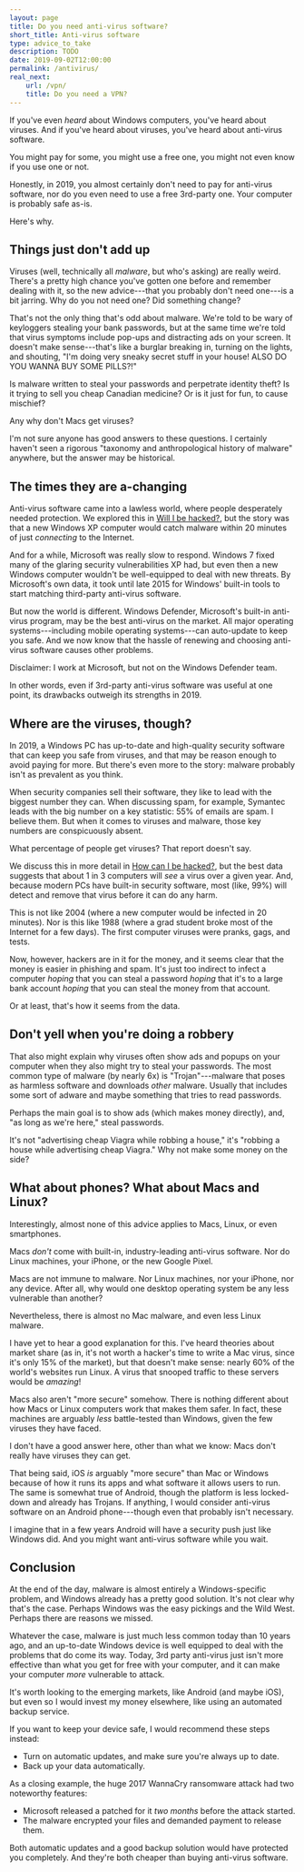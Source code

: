 ```yaml
---
layout: page
title: Do you need anti-virus software?
short_title: Anti-virus software
type: advice_to_take
description: TODO
date: 2019-09-02T12:00:00
permalink: /antivirus/
real_next:
    url: /vpn/
    title: Do you need a VPN?
---
```


If you've even *heard* about Windows computers, you've heard about viruses. And if you've heard about viruses, you've heard about anti-virus software.

You might pay for some, you might use a free one, you might not even know if you use one or not<!-- Top Windows Defender expert: These are the threats security hasn't yet solved (most people use Defender); Why Windows Defender Antivirus is the most deployed in the enterprise; usage confusion in 2010 NCSA / Norton by Symantec Online Safety Study -->.

Honestly, in 2019, you almost certainly don't need to pay for anti-virus software, nor do you even need to use a free 3rd-party one. Your computer is probably safe as-is.

Here's why.

## Things just don't add up

Viruses (well,  technically all *malware*, but who's asking) are really weird. There's a pretty high chance you've gotten one before and remember dealing with it, so the new advice---that you probably don't need one---is a bit jarring. Why do you not need one? Did something change?

That's not the only thing that's odd about malware. We're told to be wary of keyloggers stealing your bank passwords, but at the same time we're told that virus symptoms include pop-ups and distracting ads on your screen. It doesn't make sense---that's like a burglar breaking in, turning on the lights, and shouting, "I'm doing very sneaky secret stuff in your house! ALSO DO YOU WANNA BUY SOME PILLS?!"

Is malware written to steal your passwords and perpetrate identity theft<!-- TODO [identity theft]({{site.baseurl}}/identity_theft/) -->? Is it trying to sell you cheap Canadian medicine? Or is it just for fun, to cause mischief<!-- Folk models -->?

<!-- graphic idea: skull & crossbones laughing, or super spy -->

Any why don't Macs get viruses?

I'm not sure anyone has good answers to these questions. I certainly haven't seen a rigorous "taxonomy and anthropological history of malware" anywhere, but the answer may be historical.

## The times they are a-changing

Anti-virus software came into a lawless world, where people desperately needed protection. We explored this in [Will I be hacked?]({{site.baseurl}}/hackers/), but the story was that a new Windows XP computer would catch malware within 20 minutes of just *connecting* to the Internet.

<!-- TODO not anymore -->

And for a while, Microsoft was really slow to respond. Windows 7 fixed many of the glaring security vulnerabilities XP had, but even then a new Windows computer wouldn't be well-equipped to deal with new threats. By Microsoft's own data<!-- Why Windows Defender Antivirus is the most deployed in the enterprise -->, it took until late 2015 for Windows' built-in tools to start matching third-party anti-virus software.

But now the world is different. Windows Defender, Microsoft's built-in anti-virus program, may be the best anti-virus on the market. All major operating systems---including mobile operating systems---can auto-update to keep you safe. And we now know that the hassle of renewing and choosing anti-virus software causes other problems<!-- MSIR 17; other sources about security holes; TODO, prob needs its own section to elaborate. -->.

<aside class="sidenote">
Disclaimer: I work at Microsoft, but not on the Windows Defender team.
</aside>

In other words, even if 3rd-party anti-virus software was useful at one point, its drawbacks outweigh its strengths in 2019.

## Where are the viruses, though?

In 2019, a Windows PC has up-to-date<!-- MSIR 22: 73% of computers protected; MSIR 19: ~3/4 always protected; MSIR 17 includes notes about expired trials --> and high-quality security software that can keep you safe from viruses, and that may be reason enough to avoid paying for more. But there's even more to the story: malware probably isn't as prevalent as you think.

When security companies sell their software, they like to lead with the biggest number they can. When discussing spam, for example, Symantec leads with the big number on a key statistic: 55% of emails are spam<!-- 2019 Internet Security Threat Report -->. I believe them. But when it comes to viruses and malware, those key numbers are conspicuously absent.

What percentage of people get viruses? That report doesn't say.

We discuss this in more detail in [How can I be hacked?]({{site.baseurl}}/how_hacked/), but the best data suggests that about 1 in 3 computers will *see* a virus over a given year. And, because modern PCs have built-in security software, most (like, 99%) will detect and remove that virus before it can do any harm.

This is not like 2004 (where a new computer would be infected in 20 minutes). Nor is this like 1988 (where a grad student broke most of the Internet for a few days<!-- Morris worm-->). The first computer viruses were pranks, gags, and tests<!-- wikipedia computer viruses; elk cloner; creeper-->.

Now, however, hackers are in it for the money, and it seems clear that the money is easier in phishing and spam. It's just too indirect to infect a computer *hoping* that you can steal a password *hoping* that it's to a large bank account *hoping* that you can steal the money from that account.

Or at least, that's how it seems from the data.

## Don't yell when you're doing a robbery

That also might explain why viruses often show ads and popups on your computer when they also might try to steal your passwords. The most common type of malware (by nearly 6x<!-- MSIR 22 -->) is "Trojan"---malware that poses as harmless software and downloads *other* malware. Usually that includes some sort of adware<!-- based off Xadupi --> and maybe something that tries to read passwords.

Perhaps the main goal is to show ads (which makes money directly), and, "as long as we're here," steal passwords.

It's not "advertising cheap Viagra while robbing a house," it's "robbing a house while advertising cheap Viagra." Why not make some money on the side?

## What about phones? What about Macs and Linux?

Interestingly, almost none of this advice applies to Macs, Linux, or even smartphones.

Macs *don't* come with built-in, industry-leading anti-virus software. Nor do Linux machines, your iPhone, or the new Google Pixel.

Macs are not immune to malware<!-- TODO cite -->. Nor Linux machines<!-- TODO cite -->, nor your iPhone<!-- TODO cite -->, nor any device<!-- TODO cite -->. After all, why would one desktop operating system be any less vulnerable than another?

Nevertheless, there is almost no Mac malware<!-- TODO cite -->, and even less Linux malware<!-- TODO cite -->.

I have yet to hear a good explanation for this. I've heard theories about market share (as in, it's not worth a hacker's time to write a Mac virus, since it's only 15% of the market<!-- statcounter -->), but that doesn't make sense: nearly 60% of the world's websites run Linux<!-- wiki: linux adoption -->. A virus that snooped traffic to these servers would be *amazing*!

Macs also aren't "more secure" somehow. There is nothing different about how Macs or Linux computers work that makes them safer. In fact, these machines are arguably *less* battle-tested than Windows, given the few viruses they have faced<!-- citation needed -->.

I don't have a good answer here, other than what we know: Macs don't really have viruses they can get<!-- TODO cite -->.

That being said, iOS *is* arguably "more secure" than Mac or Windows because of how it runs its apps and what software it allows users to run<!-- Citation: how much money the government pays for unlocks -->. The same is somewhat true of Android, though the platform is less locked-down and already has Trojans<!-- citation needed -->. If anything, I would consider anti-virus software on an Android phone---though even that probably isn't necessary.

I imagine that in a few years Android will have a security push just like Windows did. And you might want anti-virus software while you wait.

## Conclusion

At the end of the day, malware is almost entirely a Windows-specific problem, and Windows already has a pretty good solution. It's not clear why that's the case. Perhaps Windows was the easy pickings and the Wild West. Perhaps there are reasons we missed.

Whatever the case, malware is just much less common today than 10 years ago, and an up-to-date Windows device is well equipped to deal with the problems that do come its way. Today, 3rd party anti-virus just isn't more effective than what you get for free with your computer, and it can make your computer *more* vulnerable to attack<!-- https://googleprojectzero.blogspot.com/2016/06/how-to-compromise-enterprise-endpoint.html via https://fortune.com/2016/06/29/symantec-norton-vulnerability/ -->.

It's worth looking to the emerging markets, like Android (and maybe iOS), but even so I would invest my money elsewhere, like using an automated backup service. 

If you want to keep your device safe, I would recommend these steps instead:

* Turn on automatic updates, and make sure you're always up to date.
* Back up your data automatically<!-- TODO [Back up your data automatically]({{site.baseurl}}/backups/) -->.

As a closing example, the huge 2017 WannaCry ransomware attack<!-- wiki wannacry --> had two noteworthy features:

* Microsoft released a patched for it *two months* before the attack started.
* The malware encrypted your files and demanded payment to release them.

Both automatic updates and a good backup solution would have protected you completely. And they're both cheaper than buying anti-virus software.